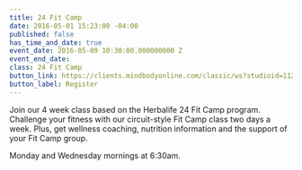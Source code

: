 ```yaml
---
title: 24 Fit Camp
date: 2016-05-01 15:23:00 -04:00
published: false
has_time_and_date: true
event_date: 2016-05-09 10:30:00.000000000 Z
event_end_date: 
class: 24 Fit Camp
button_link: https://clients.mindbodyonline.com/classic/ws?studioid=112719&stype=-8&sTG=28&sVT=21
button_label: Register
---
```


Join our 4 week class based on the Herbalife 24 Fit Camp program. Challenge your fitness with our circuit-style Fit Camp class two days a week. Plus, get wellness coaching, nutrition information and the support of your Fit Camp group.

Monday and Wednesday mornings at 6:30am.
